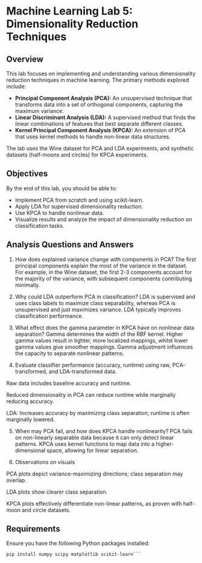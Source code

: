 # Machine Learning Lab 5: Dimensionality Reduction Techniques

## Overview

This lab focuses on implementing and understanding various dimensionality reduction techniques in machine learning. The primary methods explored include:

- **Principal Component Analysis (PCA):** An unsupervised technique that transforms data into a set of orthogonal components, capturing the maximum variance.
- **Linear Discriminant Analysis (LDA):** A supervised method that finds the linear combinations of features that best separate different classes.
- **Kernel Principal Component Analysis (KPCA):** An extension of PCA that uses kernel methods to handle non-linear data structures.

The lab uses the Wine dataset for PCA and LDA experiments, and synthetic datasets (half-moons and circles) for KPCA experiments.

## Objectives

By the end of this lab, you should be able to:

- Implement PCA from scratch and using scikit-learn.
- Apply LDA for supervised dimensionality reduction.
- Use KPCA to handle nonlinear data.
- Visualize results and analyze the impact of dimensionality reduction on classification tasks.

## Analysis Questions and Answers


1. How does explained variance change with components in PCA?
 The first principal components explain the most of the variance in the dataset.  For example, in the Wine dataset, the first 2-3 components account for the majority of the variance, with subsequent components contributing minimally.

 2. Why could LDA outperform PCA in classification?
 LDA is supervised and uses class labels to maximize class separability, whereas PCA is unsupervised and just maximizes variance.  LDA typically improves classification performance.

 3. What effect does the gamma parameter in KPCA have on nonlinear data separation?
 Gamma determines the width of the RBF kernel.  Higher gamma values result in tighter, more localized mappings, whilst lower gamma values give smoother mappings.  Gamma adjustment influences the capacity to separate nonlinear patterns.

4. Evaluate classifier performance (accuracy, runtime) using raw, PCA-transformed, and LDA-transformed data.

 Raw data includes baseline accuracy and runtime.

 Reduced dimensionality in PCA can reduce runtime while marginally reducing accuracy.

 LDA: Increases accuracy by maximizing class separation; runtime is often marginally lowered.

 5. When may PCA fail, and how does KPCA handle nonlinearity?
 PCA fails on non-linearly separable data because it can only detect linear patterns.  KPCA uses kernel functions to map data into a higher-dimensional space, allowing for linear separation.

 6. Observations on visuals

 PCA plots depict variance-maximizing directions; class separation may overlap.

 LDA plots show clearer class separation.

 KPCA plots effectively differentiate non-linear patterns, as proven with half-moon and circle datasets.


## Requirements

Ensure you have the following Python packages installed:

```bash
pip install numpy scipy matplotlib scikit-learn```



